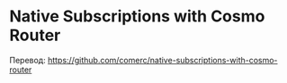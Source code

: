 # Native Subscriptions with Cosmo Router

Перевод: https://github.com/comerc/native-subscriptions-with-cosmo-router